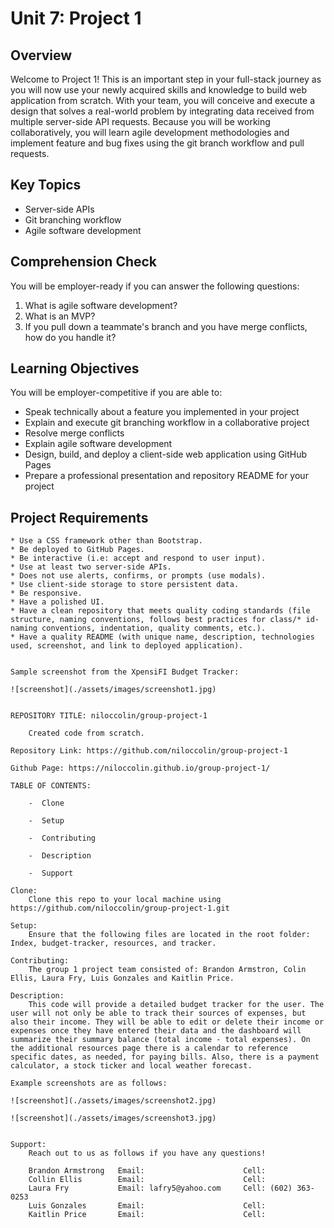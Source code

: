 # Unit 7: Project 1

## Overview
Welcome to Project 1! This is an important step in your full-stack journey as you will now use your newly acquired skills and knowledge to build web application from scratch. With your team, you will conceive and execute a design that solves a real-world problem by integrating data received from multiple server-side API requests. Because you will be working collaboratively, you will learn agile development methodologies and implement feature and bug fixes using the git branch workflow and pull requests.

## Key Topics
* Server-side APIs
* Git branching workflow
* Agile software development

## Comprehension Check
You will be employer-ready if you can answer the following questions:
1. What is agile software development?
2. What is an MVP?
3. If you pull down a teammate's branch and you have merge conflicts, how do you handle it?

## Learning Objectives
You will be employer-competitive if you are able to:
* Speak technically about a feature you implemented in your project
* Explain and execute git branching workflow in a collaborative project
* Resolve merge conflicts
* Explain agile software development
* Design, build, and deploy a client-side web application using GitHub Pages
* Prepare a professional presentation and repository README for your project

## Project Requirements

```
* Use a CSS framework other than Bootstrap.
* Be deployed to GitHub Pages.
* Be interactive (i.e: accept and respond to user input).
* Use at least two server-side APIs.
* Does not use alerts, confirms, or prompts (use modals).
* Use client-side storage to store persistent data.
* Be responsive.
* Have a polished UI.
* Have a clean repository that meets quality coding standards (file structure, naming conventions, follows best practices for class/* id-naming conventions, indentation, quality comments, etc.).
* Have a quality README (with unique name, description, technologies used, screenshot, and link to deployed application).


Sample screenshot from the XpensiFI Budget Tracker:

![screenshot](./assets/images/screenshot1.jpg)


REPOSITORY TITLE: niloccolin/group-project-1

    Created code from scratch. 

Repository Link: https://github.com/niloccolin/group-project-1

Github Page: https://niloccolin.github.io/group-project-1/

TABLE OF CONTENTS:
    
    -  Clone
 
    -  Setup
 
    -  Contributing

    -  Description
 
    -  Support

Clone:
    Clone this repo to your local machine using https://github.com/niloccolin/group-project-1.git

Setup:
    Ensure that the following files are located in the root folder: Index, budget-tracker, resources, and tracker.

Contributing:
    The group 1 project team consisted of: Brandon Armstron, Colin Ellis, Laura Fry, Luis Gonzales and Kaitlin Price.

Description:
    This code will provide a detailed budget tracker for the user. The user will not only be able to track their sources of expenses, but also their income. They will be able to edit or delete their income or expenses once they have entered their data and the dashboard will summarize their summary balance (total income - total expenses). On the additional resources page there is a calendar to reference specific dates, as needed, for paying bills. Also, there is a payment calculator, a stock ticker and local weather forecast. 

Example screenshots are as follows:

![screenshot](./assets/images/screenshot2.jpg)

![screenshot](./assets/images/screenshot3.jpg)


Support:
    Reach out to us as follows if you have any questions!

    Brandon Armstrong   Email:                      Cell:
    Collin Ellis        Email:                      Cell:
    Laura Fry           Email: lafry5@yahoo.com     Cell: (602) 363-0253
    Luis Gonzales       Email:                      Cell:
    Kaitlin Price       Email:                      Cell:

